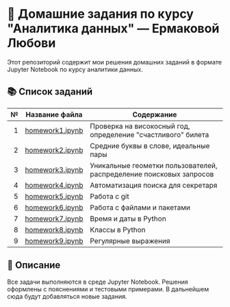 # 🧠 Домашние задания по курсу "Аналитика данных" — Ермаковой Любови

Этот репозиторий содержит мои решения домашних заданий в формате Jupyter Notebook по курсу аналитики данных.

## 📚 Список заданий

| № | Название файла | Содержание |
|--:|----------------|------------|
| 1 | [homework1.ipynb](homework1.ipynb) | Проверка на високосный год, определение "счастливого" билета |
| 2 | [homework2.ipynb](homework2.ipynb) | Средние буквы в слове, идеальные пары |
| 3 | [homework3.ipynb](homework3.ipynb) | Уникальные геометки пользователей, распределение поисковых запросов |
| 4 | [homework4.ipynb](homework4.ipynb) | Автоматизация поиска для секретаря |
| 5 | [homework5.ipynb](homework5.ipynb) | Работа с git |
| 6 | [homework6.ipynb](homework6.ipynb) | Работа с файлами и пакетами |
| 7 | [homework7.ipynb](homework7.ipynb) | Время и даты в Python |
| 8 | [homework8.ipynb](homework8.ipynb) | Классы в Python |
| 9 | [homework9.ipynb](homework9.ipynb) | Регулярные выражения|
## 📌 Описание

Все задачи выполняются в среде Jupyter Notebook. Решения оформлены с пояснениями и тестовыми примерами. В дальнейшем сюда будут добавляться новые задания.

